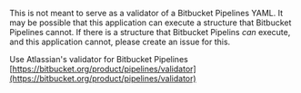 This is not meant to serve as a validator of a Bitbucket Pipelines YAML.
It may be possible that this application can execute a structure that Bitbucket Pipelines cannot.
If there is a structure that Bitbucket Pipelins *can* execute, and this application cannot, please create an issue for this.

Use Atlassian's validator for Bitbucket Pipelines [https://bitbucket.org/product/pipelines/validator](https://bitbucket.org/product/pipelines/validator)